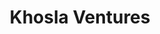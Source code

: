 ---
layout: firm_page
title: "Khosla Ventures"
id: "khoslaventures.com"
permalink: "/khoslaventureskhoslaventures.com/"
website: "https://www.khoslaventures.com"
offices: "Menlo Park (United States)"
investment_stages: "Seed, Series A, Series B, Series C, Series D"
portfolio_companies: "OpenAI, DoorDash, GitLab, Square, Impossible Foods, Guardant Health, Commonwealth Fusion Systems, Affirm, Stripe, Ultima Genomics, AliveCor, Fortera, Waabi, Instacart, Rocket Lab, Sword Health"
portfolio_link: "https://www.khoslaventures.com/portfolio/"
investment_markets: "AI, Consumer Technology, Enterprise, Fintech, Frontier, Manufacturing, Logistics, MedTech, Diagnostics, Digital Health, Therapeutics, Sustainability"
founded_year: "2004"
description: "Khosla Ventures is passionate about technology-based economic disruption. They seek unfair advantages through technological advances, business model innovations, and exceptional teams. Their investment focus includes deep tech and areas with the potential for significant impact."
linkedin: "https://www.linkedin.com/company/khosla-ventures"
twitter: "https://twitter.com/khoslaventures"
instagram: ""
team_page: "https://www.khoslaventures.com/team/"
investor_type: "Venture Capital"
crunchbase: "https://www.crunchbase.com/organization/khosla-ventures"
pitchbook: "https://pitchbook.com/profiles/investor/11227-60"

# SEO Optimization
meta_title: "Khosla Ventures - VC Firm - projectstartups.com"
meta_description: "Khosla Ventures, Khosla Ventures is passionate about technology-based economic disruption. They seek unfair advantages through technological advances, business model i..."
meta_keywords: "Khosla Ventures, AI, Consumer Technology, Enterprise, Fintech, Frontier, Manufacturing, Logistics, MedTech, Diagnostics, Digital Health, Therapeutics, Sustainability, VC firm, venture capital, startup investor, projectstartups.com"
canonical_url: "https://vc.projectstartups.com/khoslaventureskhoslaventures.com/"
---